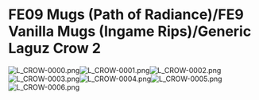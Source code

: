 # FE09 Mugs (Path of Radiance)/FE9 Vanilla Mugs (Ingame Rips)/Generic Laguz Crow 2

![L_CROW-0000.png](https://raw.githubusercontent.com/Klokinator/FE-Repo/main/Portrait%20Repository/FE09%20Mugs%20(Path%20of%20Radiance)/FE9%20Vanilla%20Mugs%20(Ingame%20Rips)/Generic%20Laguz%20Crow%202/L_CROW-0000.png "L_CROW-0000.png")![L_CROW-0001.png](https://raw.githubusercontent.com/Klokinator/FE-Repo/main/Portrait%20Repository/FE09%20Mugs%20(Path%20of%20Radiance)/FE9%20Vanilla%20Mugs%20(Ingame%20Rips)/Generic%20Laguz%20Crow%202/L_CROW-0001.png "L_CROW-0001.png")![L_CROW-0002.png](https://raw.githubusercontent.com/Klokinator/FE-Repo/main/Portrait%20Repository/FE09%20Mugs%20(Path%20of%20Radiance)/FE9%20Vanilla%20Mugs%20(Ingame%20Rips)/Generic%20Laguz%20Crow%202/L_CROW-0002.png "L_CROW-0002.png")![L_CROW-0003.png](https://raw.githubusercontent.com/Klokinator/FE-Repo/main/Portrait%20Repository/FE09%20Mugs%20(Path%20of%20Radiance)/FE9%20Vanilla%20Mugs%20(Ingame%20Rips)/Generic%20Laguz%20Crow%202/L_CROW-0003.png "L_CROW-0003.png")![L_CROW-0004.png](https://raw.githubusercontent.com/Klokinator/FE-Repo/main/Portrait%20Repository/FE09%20Mugs%20(Path%20of%20Radiance)/FE9%20Vanilla%20Mugs%20(Ingame%20Rips)/Generic%20Laguz%20Crow%202/L_CROW-0004.png "L_CROW-0004.png")![L_CROW-0005.png](https://raw.githubusercontent.com/Klokinator/FE-Repo/main/Portrait%20Repository/FE09%20Mugs%20(Path%20of%20Radiance)/FE9%20Vanilla%20Mugs%20(Ingame%20Rips)/Generic%20Laguz%20Crow%202/L_CROW-0005.png "L_CROW-0005.png")![L_CROW-0006.png](https://raw.githubusercontent.com/Klokinator/FE-Repo/main/Portrait%20Repository/FE09%20Mugs%20(Path%20of%20Radiance)/FE9%20Vanilla%20Mugs%20(Ingame%20Rips)/Generic%20Laguz%20Crow%202/L_CROW-0006.png "L_CROW-0006.png")